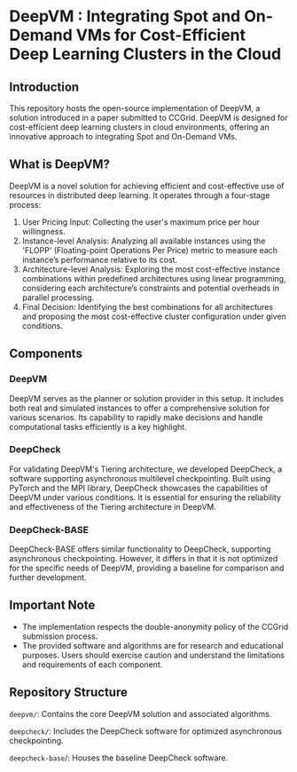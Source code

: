 # DeepVM : Integrating Spot and On-Demand VMs for Cost-Efficient Deep Learning Clusters in the Cloud
## Introduction
This repository hosts the open-source implementation of DeepVM, a solution introduced in a paper submitted to CCGrid. DeepVM is designed for cost-efficient deep learning clusters in cloud environments, offering an innovative approach to integrating Spot and On-Demand VMs.

## What is DeepVM?
DeepVM is a novel solution for achieving efficient and cost-effective use of resources in distributed deep learning. It operates through a four-stage process:
1. User Pricing Input: Collecting the user's maximum price per hour willingness.
2. Instance-level Analysis: Analyzing all available instances using the 'FLOPP' (Floating-point Operations Per Price) metric to measure each instance’s performance relative to its cost.
3. Architecture-level Analysis: Exploring the most cost-effective instance combinations within predefined architectures using linear programming, considering each architecture’s constraints and potential overheads in parallel processing.
4. Final Decision: Identifying the best combinations for all architectures and proposing the most cost-effective cluster configuration under given conditions​​.

## Components
### DeepVM
DeepVM serves as the planner or solution provider in this setup. It includes both real and simulated instances to offer a comprehensive solution for various scenarios. Its capability to rapidly make decisions and handle computational tasks efficiently is a key highlight.
### DeepCheck
For validating DeepVM's Tiering architecture, we developed DeepCheck, a software supporting asynchronous multilevel checkpointing. Built using PyTorch and the MPI library, DeepCheck showcases the capabilities of DeepVM under various conditions. It is essential for ensuring the reliability and effectiveness of the Tiering architecture in DeepVM​.
### DeepCheck-BASE
DeepCheck-BASE offers similar functionality to DeepCheck, supporting asynchronous checkpointing. However, it differs in that it is not optimized for the specific needs of DeepVM, providing a baseline for comparison and further development.

## Important Note
- The implementation respects the double-anonymity policy of the CCGrid submission process.
- The provided software and algorithms are for research and educational purposes. Users should exercise caution and understand the limitations and requirements of each component.

## Repository Structure
`deepvm/`: Contains the core DeepVM solution and associated algorithms.

`deepcheck/`: Includes the DeepCheck software for optimized asynchronous checkpointing.

`deepcheck-base`/: Houses the baseline DeepCheck software.